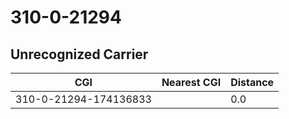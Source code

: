 # 310-0-21294
## Unrecognized Carrier


| CGI | Nearest CGI | Distance |
|-----|-------------|----------|
| 310-0-21294-174136833 |  | 0.0 |
